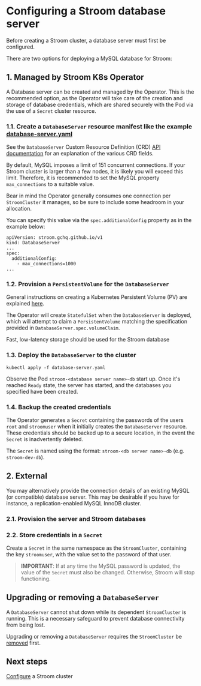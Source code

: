 # Configuring a Stroom database server

Before creating a Stroom cluster, a database server must first be configured.

There are two options for deploying a MySQL database for Stroom:

## 1. Managed by Stroom K8s Operator

A Database server can be created and managed by the Operator. This is the recommended option, as the Operator will take care of the creation and storage of database credentials, which are shared securely with the Pod via the use of a `Secret` cluster resource.

### 1.1. Create a `DatabaseServer` resource manifest like the example [database-server.yaml](https://github.com/p-kimberley/stroom-k8s-operator/blob/master/samples/database-server.yaml)

See the `DatabaseServer` Custom Resource Definition (CRD) [API documentation](https://doc.crds.dev/github.com/p-kimberley/stroom-k8s-operator/stroom.gchq.github.io/DatabaseServer/v1) for an explanation of the various CRD fields.

By default, MySQL imposes a limit of 151 concurrent connections. If your Stroom cluster is larger than a few nodes, it is likely you will exceed this limit. Therefore, it is recommended to set the MySQL property `max_connections` to a suitable value.

Bear in mind the Operator generally consumes one connection per `StroomCluster` it manages, so be sure to include some headroom in your allocation.

You can specify this value via the `spec.additionalConfig` property as in the example below:

```
apiVersion: stroom.gchq.github.io/v1
kind: DatabaseServer
...
spec:
  additionalConfig:
    - max_connections=1000
...
```

### 1.2. Provision a `PersistentVolume` for the `DatabaseServer`

General instructions on creating a Kubernetes Persistent Volume (PV) are explained [here](https://kubernetes.io/docs/concepts/storage/persistent-volumes/).

The Operator will create `StatefulSet` when the `DatabaseServer` is deployed, which will attempt to claim a `PersistentVolume` matching the specification provided in `DatabaseServer.spec.volumeClaim`.

Fast, low-latency storage should be used for the Stroom database

### 1.3. Deploy the `DatabaseServer` to the cluster

```
kubectl apply -f database-server.yaml
```

Observe the Pod `stroom-<database server name>-db` start up. Once it's reached `Ready` state, the server has started, and the databases you specified have been created.

### 1.4. Backup the created credentials

The Operator generates a `Secret` containing the passwords of the users `root` and `stroomuser` when it initially creates the `DatabaseServer` resource. These credentials should be backed up to a secure location, in the event the `Secret` is inadvertently deleted.

The `Secret` is named using the format: `stroom-<db server name>-db` (e.g. `stroom-dev-db`).

## 2. External

You may alternatively provide the connection details of an existing MySQL (or compatible) database server. This may be desirable if you have for instance, a replication-enabled MySQL InnoDB cluster.

### 2.1. Provision the server and Stroom databases

### 2.2. Store credentials in a `Secret`

Create a `Secret` in the same namespace as the `StroomCluster`, containing the key `stroomuser`, with the value set to the password of that user.

> **IMPORTANT**: If at any time the MySQL password is updated, the value of the `Secret` must also be changed. Otherwise, Stroom will stop functioning.

## Upgrading or removing a `DatabaseServer`

A `DatabaseServer` cannot shut down while its dependent `StroomCluster` is running. This is a necessary safeguard to prevent database connectivity from being lost.

Upgrading or removing a `DatabaseServer` requires the `StroomCluster` be [removed](stop-stroom-cluster.md) first.

## Next steps

[Configure](configure-stroom-cluster.md) a Stroom cluster
